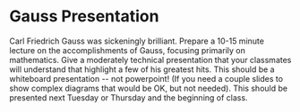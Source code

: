 # Gauss Presentation

Carl Friedrich Gauss was sickeningly brilliant. Prepare a 10-15 minute lecture on the
accomplishments of Gauss, focusing primarily on mathematics. Give a moderately technical presentation that your classmates will understand that highlight a few of his greatest hits. This should be a whiteboard presentation -- not powerpoint! (If you need a couple slides to show complex diagrams that would be OK, but not needed). This should be presented next Tuesday or Thursday and the beginning of class.